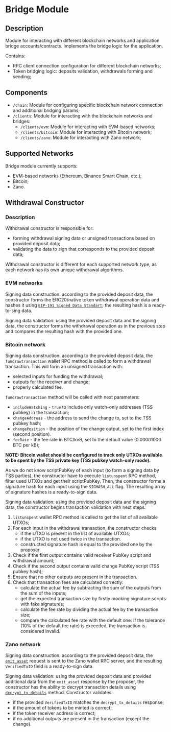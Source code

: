 # Bridge Module

## Description
Module for interacting with different blockchain networks and application bridge accounts/contracts.
Implements the bridge logic for the application.

Contains:
- RPC client connection configuration for different blockchain networks;
- Token bridging logic: deposits validation, withdrawals forming and sending;

## Components
- `/chain`: Module for configuring specific blockchain network connection and additional bridging params;
- `/clients`: Module for interacting with the blockchain networks and bridges:
  - `/clients/evm`: Module for interacting with EVM-based networks;
  - `/clients/bitcoin`: Module for interacting with Bitcoin network;
  - `/clients/zano`: Module for interacting with Zano network;

## Supported Networks
Bridge module currently supports:
- EVM-based networks (Ethereum, Binance Smart Chain, etc.);
- Bitcoin;
- Zano.

## Withdrawal Constructor 

### Description
Withdrawal constructor is responsible for:
- forming withdrawal signing data or unsigned transactions based on provided deposit data;
- validating the data to sign that corresponds to the provided deposit data;

Withdrawal constructor is different for each supported network type, as each network has its own unique withdrawal algorithms.

### EVM networks
Signing data construction: according to the provided deposit data, the constructor forms the ERC20/native token withdrawal operation data and hashes it using [`EIP-191 Signed Data Standart`](https://eips.ethereum.org/EIPS/eip-191); the resulting hash is a ready-to-sing data.

Signing data validation: using the provided deposit data and the signing data, the constructor forms the withdrawal operation as in the previous step and compares the resulting hash with the provided one.

### Bitcoin network
Signing data construction: according to the provided deposit data, the `fundrawtransaction` wallet RPC method is called to form a withdrawal transaction.
This will form an unsigned transaction with:
  - selected inputs for funding the withdrawal;
  - outputs for the receiver and change;
  - properly calculated fee.

`fundrawtransaction` method will be called with next parameters:
  - `includeWatching` - `true` to include only watch-only addresses (TSS pubkey) in the transaction;
  - `changeAddress` - the address to send the change to, set to the TSS pubkey hash;
  - `changePosition` - the position of the change output, set to the first index (second position).
  - `feeRate` - the fee rate in BTC/kvB, set to the default value (0.00001000 BTC per kB);

**NOTE: Bitcoin wallet should be configured to track only UTXOs available to be spent by the TSS private key (TSS pubkey watch-only mode).**

As we do not know scriptPubKey of each input (to form a signing data by TSS parties), the constructor have to execute `listunspent` RPC method, filter used UTXOs and get their scriptPubKey.
Then, the constructor forms a signature hash for each input using the `SIGHASH_ALL` flag.
The resulting array of signature hashes is a ready-to-sign data.

Signing data validation: using the provided deposit data and the signing data, the constructor begins transaction validation with next steps:
1. `listunspent` wallet RPC method is called to get the list of all available UTXOs;
2. For each input in the withdrawal transaction, the constructor checks 
   - if the UTXO is present in the list of available UTXOs;
   - if the UTXO is not used twice in the transaction.
   - constructed signature hash is equal to the provided one by the proposer.
3. Check if the first output contains valid receiver PubKey script and withdrawal amount;
4. Check if the second output contains valid change PubKey script (TSS pubkey hash);
5. Ensure that no other outputs are present in the transaction.
6. Check that transaction fees are calculated correctly:
   - calculate the actual fee by subtracting the sum of the outputs from the sum of the inputs;
   - get the expected transaction size by firstly mocking signature scripts with fake signatures;
   - calculate the fee rate by dividing the actual fee by the transaction size;
   - compare the calculated fee rate with the default one: if the tolerance (10% of the default fee rate) is exceeded, the transaction is considered invalid.

### Zano network
Signing data construction: according to the provided deposit data, the [`emit_asset`](https://docs.zano.org/docs/build/rpc-api/wallet-rpc-api/emit_asset/) request is sent to the Zano wallet RPC server, and the resulting `VerifiedTxID` field is a ready-to-sign data.

Signing data validation: using the provided deposit data and provided additional data from the `emit_asset` response by the proposer, the constructor has the ability to decrypt transaction details using [`decrypt_tx_details`](https://docs.zano.org/docs/build/rpc-api/daemon-rpc-api/decrypt_tx_details) method. 
Constructor validates:
  - if the provided `VerifiedTxID` matches the `decrypt_tx_details` response;
  - if the amount of tokens to be minted is correct;
  - if the token receiver address is correct;
  - if no additional outputs are present in the transaction (except the change).
